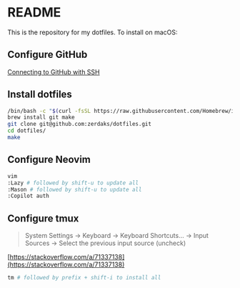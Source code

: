 # README

This is the repository for my dotfiles. To install on macOS:

## Configure GitHub

[Connecting to GitHub with SSH](https://docs.github.com/en/authentication/connecting-to-github-with-ssh)

## Install dotfiles

```bash
/bin/bash -c "$(curl -fsSL https://raw.githubusercontent.com/Homebrew/install/HEAD/install.sh)"
brew install git make
git clone git@github.com:zerdaks/dotfiles.git
cd dotfiles/
make
```

## Configure Neovim

```bash
vim
:Lazy # followed by shift-u to update all
:Mason # followed by shift-u to update all
:Copilot auth
```

## Configure tmux

> System Settings &rarr; Keyboard &rarr; Keyboard Shortcuts... &rarr; Input Sources &rarr; Select the previous input source (uncheck)

[https://stackoverflow.com/a/71337138](https://stackoverflow.com/a/71337138)

```bash
tm # followed by prefix + shift-i to install all
```
